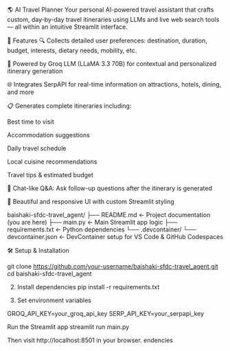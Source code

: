 🌎 AI Travel Planner
Your personal AI-powered travel assistant that crafts custom, day-by-day travel itineraries using LLMs and live web search tools — all within an intuitive Streamlit interface.


🚀 Features
🔍 Collects detailed user preferences: destination, duration, budget, interests, dietary needs, mobility, etc.

🧠 Powered by Groq LLM (LLaMA 3.3 70B) for contextual and personalized itinerary generation

🌐 Integrates SerpAPI for real-time information on attractions, hotels, dining, and more

📋 Generates complete itineraries including:

Best time to visit

Accommodation suggestions

Daily travel schedule

Local cuisine recommendations

Travel tips & estimated budget

🤖 Chat-like Q&A: Ask follow-up questions after the itinerary is generated

🧩 Beautiful and responsive UI with custom Streamlit styling


baishaki-sfdc-travel_agent/
├── README.md                 ← Project documentation (you are here)
├── main.py                   ← Main Streamlit app logic
├── requirements.txt          ← Python dependencies
└── .devcontainer/
    └── devcontainer.json     ← DevContainer setup for VS Code & GitHub Codespaces

    
🛠️ Setup & Installation

git clone https://github.com/your-username/baishaki-sfdc-travel_agent.git
cd baishaki-sfdc-travel_agent


2. Install dependencies
pip install -r requirements.txt


3. Set environment variables

GROQ_API_KEY=your_groq_api_key
SERP_API_KEY=your_serpapi_key


Run the Streamlit app
streamlit run main.py

Then visit http://localhost:8501 in your browser.
endencies
